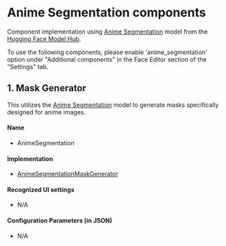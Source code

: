 # Anime Segmentation components
Component implementation using [Anime Segmentation](https://github.com/SkyTNT/anime-segmentation) model from the [Hugging Face Model Hub](https://huggingface.co/skytnt/anime-seg).

To use the following components, please enable 'anime_segmentation' option under "Additional components" in the Face Editor section of the "Settings" tab. 

## 1. Mask Generator
This utilizes the [Anime Segmentation](https://github.com/SkyTNT/anime-segmentation) model to generate masks specifically designed for anime images.

#### Name
- AnimeSegmentation

#### Implementation
- [AnimeSegmentationMaskGenerator](mask_generator.py)

#### Recognized UI settings
- N/A

#### Configuration Parameters (in JSON)
- N/A


